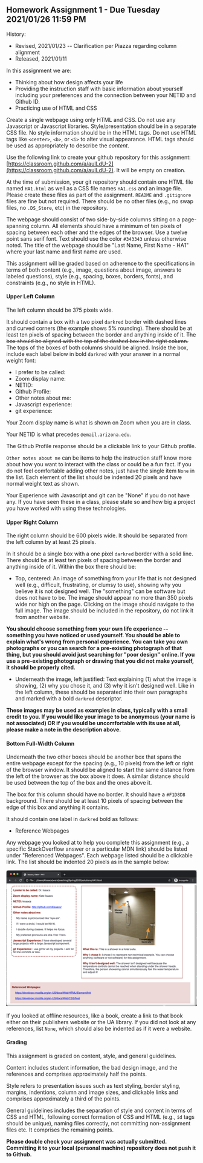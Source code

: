 ## Homework Assignment 1 - Due Tuesday 2021/01/26 11:59 PM

History:

- Revised, 2021/01/23 -- Clarification per Piazza regarding column alignment
- Released, 2021/01/11

In this assignment we are:

- Thinking about how design affects your life
- Providing the instruction staff with basic information about yourself
  including your preferences and the connection between your NETID and Github
ID.
- Practicing use of HTML and CSS

Create a single webpage using only HTML and CSS. Do not use any Javascript or
Javascript libraries. Style/presentation should be in a separate CSS file. No
style information should be in the HTML tags. Do not use HTML tags like
`<center>`, `<b>`, or `<i>` to alter visual appearance. HTML tags should be
used as appropriately to describe the *content*.

Use the following link to create your github repository for this assignment:
[https://classroom.github.com/a/auILdU-2](https://classroom.github.com/a/auILdU-2).
It will be empty on creation.

At the time of submission, your git repository should contain one HTML file
named `HA1.html` as well as a CSS file names `HA1.css` and an image file.
Please create these files as part of the assignment. `README` and `.gitignore`
files are fine but not required. There should be no other files (e.g., no swap
files, no `.DS_Store`, etc) in the repository.

The webpage should consist of two side-by-side columns sitting on a
page-spanning column. All elements should have a minimum of ten pixels of
spacing between each other and the edges of the browser. Use a twelve point
sans serif font. Text should use the color `#343343` unless otherwise noted.
The title of the webpage should be "Last Name, First Name - HA1" where your
last name and first name are used.

This assignment will be graded based on adherence to the specifications in
terms of both content (e.g., image, questions about image, answers to labeled
questions), style (e.g., spacing, boxes, borders, fonts), and constraints
(e.g., no style in HTML).

#### Upper Left Column

The left column should be 375 pixels wide. 

It should contain a box with a two pixel `darkred` border with dashed lines
and curved corners (the example shows 5% rounding). There should be at least
ten pixels of spacing between the border and anything inside of it. ~~The box
should be aligned with the top of the dashed box in the right column.~~ The 
tops of the boxes of both columns should be aligned. Inside
the box, include each label below in bold `darkred` with your answer in a
normal weight font:

- I prefer to be called: 
- Zoom display name:
- NETID:
- Github Profile:
- Other notes about me:
- Javascript experience:
- git experience:

Your Zoom display name is what is shown on Zoom when you are in class.

Your NETID is what precedes `@email.arizona.edu`.

The Github Profile response should be a clickable link to your Github profile.

`Other notes about me` can be items to help the instruction staff know more
about how you want to interact with the class or could be a fun fact. If you
do not feel comfortable adding other notes, just have the single item `None`
in the list. Each element of the list should be indented 20 pixels and have
normal weight text as shown.

Your Experience with Javascript and git can be "None" if you do not have any.
If you have seen these in a class, please state so and how big a project you
have worked with using these technologies.

#### Upper Right Column

The right column should be 600 pixels wide. It should be separated from
the left column by at least 25 pixels. 

In it should be a single box with a one pixel `darkred` border with a solid
line. There should be at least ten pixels of spacing between the border and
anything inside of it. Within the box there should be:

- Top, centered: An image of something from your life that is not designed
  well (e.g., difficult, frustrating, or clumsy to use), showing why you
believe it is not designed well. The "something" can be software but does not
have to be. The image should appear no more than 350 pixels wide nor high on
the page.  Clicking on the image should navigate to the full image. The image
should be included in the repository, do not link it from another website.

**You should choose something from your own life experience -- something you
have noticed or used yourself. You should be able to explain what's wrong from
personal experience. You can take you own photographs or you can search for a
pre-existing photograph of that thing, but you should avoid just searching for
"poor design" online. If you use a pre-existing photograph or drawing that you
did not make yourself, it should be properly cited.**

- Underneath the image, left justified: Text explaining (1) what the image is
  showing, (2) why you chose it, and (3) why it isn't designed well. Like in
the left column, these should be separated into their own paragraphs and
marked with a bold `darkred` descriptor.

**These images may be used as examples in class, typically with a small credit
to you. If you would like your image to be anonymous (your name is not
associated) OR if you would be uncomfortable with its use at all, please make
a note in the description above.**

#### Bottom Full-Width Column

Underneath the two other boxes should be another box that spans the entire
webpage except for the spacing (e.g., 10 pixels) from the left or right of the
browser window. It should be aligned to start the same distance from the left
of the browser as the box above it does. A similar distance should be used
between the top of the box and the ones above it.

The box for this column should have no border. It should have a `#F1D8D8`
background. There should be at least 10 pixels of spacing between the edge of
this box and anything it contains. 

It should contain one label in `darkred` bold as follows:

- Reference Webpages

Any webpage you looked at to help you complete this assignment (e.g., a
specific StackOverflow answer or a particular MDN link) should be listed under
"Referenced Webpages". Each webpage listed should be a clickable link. The
list should be indented 20 pixels as in the sample below:

![](images/HA1.png)

If you looked at offline resources, like a book, create a link to that book
either on their publishers website or the UA library.  If you did not look at
any references, list `None`, which should also be indented as if it were a
website. 

#### Grading

This assignment is graded on content, style, and general guidelines. 

Content includes student information, the bad design image, and the references
and comprises approximately half the points. 

Style refers to presentation issues such as text styling, border styling,
margins, indentions, column and image sizes, and clickable links and
comprises approximately a third of the points.

General guidelines includes the separation of style and content in terms of
CSS and HTML, following correct formation of CSS and HTML (e.g., `id` tags
should be unique), naming files correctly, not committing non-assignment files
etc. It comprises the remaining points.

**Please double check your assignment was actually submitted. Committing it to
your local (personal machine) repository does not push it to Github.**
